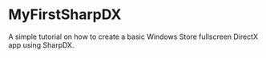 MyFirstSharpDX
==============

A simple tutorial on how to create a basic Windows Store fullscreen DirectX app using SharpDX.

